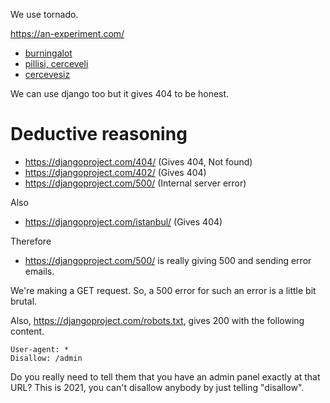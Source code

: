 We use tornado.

<https://an-experiment.com/>

- [burningalot](https://static.djangoproject.com/img/fundraising-heart.cd6bb84ffd33.svg)
- [pillisi, cerceveli](https://github.com/djangoist/djangoist.org/blob/master/burning.svg)
- [cercevesiz](https://raw.githubusercontent.com/djangoist/djangoist.org/master/burning.svg)

We can use django too but it gives 404 to be honest.

# Deductive reasoning

 - https://djangoproject.com/404/ (Gives 404, Not found)
 - https://djangoproject.com/402/ (Gives 404)
 - https://djangoproject.com/500/ (Internal server error)

Also
 - https://djangoproject.com/istanbul/ (Gives 404)

Therefore
 - https://djangoproject.com/500/ is really giving 500 and sending error emails.

We're making a GET request. So, a 500 error for such an error is a little bit brutal.

Also, https://djangoproject.com/robots.txt, gives 200 with the following content.

    User-agent: *
    Disallow: /admin
    
Do you really need to tell them that you have an admin panel exactly at that URL?
This is 2021, you can't disallow anybody by just telling "disallow".
